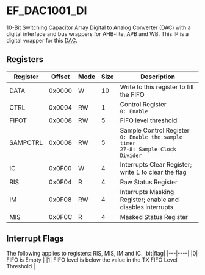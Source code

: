 # EF_DAC1001_DI
10-Bit Switching Capacitor Array Digital to Analog Converter (DAC) with a digital interface and bus wrappers for AHB-lite, APB and WB. This IP is a digital wrapper for this [DAC](https://github.com/efabless/EF_DACSCA1001). 
## Registers
|Register|Offset|Mode|Size|Description|
|--------|-------|----|---|-------|
|DATA|0x0000|W|10|Write to this register to fill the FIFO|
|CTRL|0x0004|RW|1|Control Register<br>```0: Enable```|
|FIFOT|0x0008|RW|5|FIFO level threshold|
|SAMPCTRL|0x0008|RW|5|Sample Control Register<br>```0: Enable the sample timer```<br>```27-8: Sample Clock Divider```|
| IC | 0x0F00 | W |  4|Interrupts Clear Register; write 1 to clear the flag |
| RIS | 0x0F04 | R | 4|Raw Status Register |
| IM | 0x0F08 | RW |  4|Interrupts Masking Register; enable and disables interrupts |
| MIS | 0x0F0C | R |  4|Masked Status Register |

## Interrupt Flags 
The following applies to registers: RIS, MIS, IM and IC.
|bit|flag|
|---|----|
|0| FIFO is Empty |
|1| FIFO level is below the value in the TX FIFO Level Threshold |
